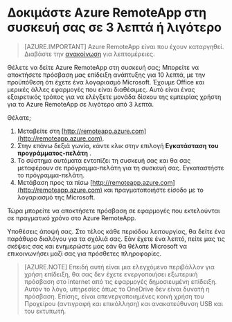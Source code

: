 
<properties
    pageTitle="Δοκιμάστε Azure RemoteApp στη συσκευή σας σε 3 λεπτά ή λιγότερο | Microsoft Azure"
    description="Δοκιμή μονάδα Azure RemoteApp λειτουργίες χωρίς την εγκατάσταση της υπηρεσίας."
    services="remoteapp"
    documentationCenter=""
    authors="lizap"
    manager="mbaldwin" />

<tags
    ms.service="remoteapp"
    ms.workload="compute"
    ms.tgt_pltfrm="na"
    ms.devlang="na"
    ms.topic="hero-article"
    ms.date="08/15/2016"
    ms.author="mbaldwin" />



# <a name="try-azure-remoteapp-on-your-device-in-3-minutes-or-less"></a>Δοκιμάστε Azure RemoteApp στη συσκευή σας σε 3 λεπτά ή λιγότερο

> [AZURE.IMPORTANT]
> Azure RemoteApp είναι που έχουν καταργηθεί. Διαβάστε την [ανακοίνωση](https://go.microsoft.com/fwlink/?linkid=821148) για λεπτομέρειες.

Θέλετε να δείτε Azure RemoteApp στη συσκευή σας; Μπορείτε να αποκτήσετε πρόσβαση μας επίδειξη ανάπτυξης για 10 λεπτά, με την προϋπόθεση ότι έχετε ένα λογαριασμό Microsoft. Έχουμε Office και μερικές άλλες εφαρμογές που είναι διαθέσιμες. Αυτό είναι ένας εξαιρετικός τρόπος για να ελέγξετε μονάδα δίσκου της εμπειρίας χρήστη για το Azure RemoteApp σε λιγότερο από 3 λεπτά.

Θέλατε;

1. Μεταβείτε στη [http://remoteapp.azure.com](http://remoteapp.azure.com).
2. Στην επάνω δεξιά γωνία, κάντε κλικ στην επιλογή **Εγκατάσταση του προγράμματος-πελάτη** .  
3. Το σύστημα αυτόματα εντοπίζει τη συσκευή σας και θα σας μεταφέρουν σε πρόγραμμα-πελάτη για τη συσκευή σας. Εγκαταστήστε το πρόγραμμα-πελάτη.
4. Μετάβαση προς τα πίσω [http://remoteapp.azure.com](http://remoteapp.azure.com) και πραγματοποιήστε είσοδο με το λογαριασμό της Microsoft.

Τώρα μπορείτε να αποκτήσετε πρόσβαση σε εφαρμογές που εκτελούνται σε πραγματικό χρόνο στο Azure RemoteApp.

Υποθέσεις άποψή σας. Στο τέλος κάθε περιόδου λειτουργίας, θα δείτε ένα παράθυρο διαλόγου για τα σχόλιά σας. Εάν έχετε ένα λεπτό, πείτε μας τις σκέψεις σας και ενημερώστε μας εάν θα θέλατε Microsoft να επικοινωνήσει μαζί σας για πρόσθετες πληροφορίες.

>[AZURE.NOTE] Επειδή αυτή είναι μια ελεγχόμενο περιβάλλον για χρήση επίδειξη, θα σας δεν έχετε ενεργοποιήσει εξωτερική πρόσβαση στο internet από τις εφαρμογές δημοσιευμένη επίδειξη. Αυτόν το λόγο, υπηρεσίες όπως το OneDrive δεν είναι δυνατή η πρόσβαση. Επίσης, είναι απενεργοποιημένες κοινή χρήση του Προχείρου (αντιγραφή και επικόλληση) και ανακατεύθυνση USB και του εκτυπωτή.  
